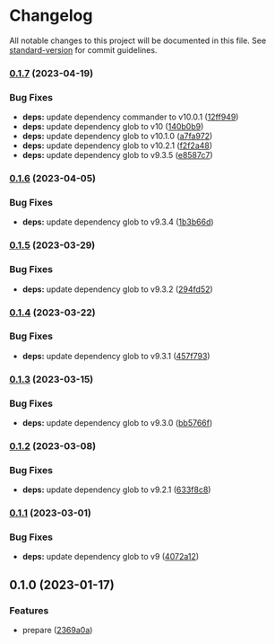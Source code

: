 # Changelog

All notable changes to this project will be documented in this file. See [standard-version](https://github.com/conventional-changelog/standard-version) for commit guidelines.

### [0.1.7](https://github.com/iendeavor/import-meta-env/compare/prepare0.1.6...prepare0.1.7) (2023-04-19)


### Bug Fixes

* **deps:** update dependency commander to v10.0.1 ([12ff949](https://github.com/iendeavor/import-meta-env/commit/12ff94943f97a602c36c252a226a7f21c4a7cee6))
* **deps:** update dependency glob to v10 ([140b0b9](https://github.com/iendeavor/import-meta-env/commit/140b0b96bbc41b0d35e96781fd855036f0339be8))
* **deps:** update dependency glob to v10.1.0 ([a7fa972](https://github.com/iendeavor/import-meta-env/commit/a7fa97267b9dc307f8cda5191bb4f3ebf74cae72))
* **deps:** update dependency glob to v10.2.1 ([f2f2a48](https://github.com/iendeavor/import-meta-env/commit/f2f2a48f40b11dfc8f83d36c9276eb845f2cdaef))
* **deps:** update dependency glob to v9.3.5 ([e8587c7](https://github.com/iendeavor/import-meta-env/commit/e8587c74391223bf03a12639b4228a7b330d5f9c))

### [0.1.6](https://github.com/iendeavor/import-meta-env/compare/prepare0.1.5...prepare0.1.6) (2023-04-05)


### Bug Fixes

* **deps:** update dependency glob to v9.3.4 ([1b3b66d](https://github.com/iendeavor/import-meta-env/commit/1b3b66d3e020cf0f17e99d24cc7835b9e0ce161e))

### [0.1.5](https://github.com/iendeavor/import-meta-env/compare/prepare0.1.4...prepare0.1.5) (2023-03-29)


### Bug Fixes

* **deps:** update dependency glob to v9.3.2 ([294fd52](https://github.com/iendeavor/import-meta-env/commit/294fd52c3a0ba57904e4e82ca498f7377f847086))

### [0.1.4](https://github.com/iendeavor/import-meta-env/compare/prepare0.1.3...prepare0.1.4) (2023-03-22)


### Bug Fixes

* **deps:** update dependency glob to v9.3.1 ([457f793](https://github.com/iendeavor/import-meta-env/commit/457f79346636785d036be4080abf360cea989d04))

### [0.1.3](https://github.com/iendeavor/import-meta-env/compare/prepare0.1.2...prepare0.1.3) (2023-03-15)


### Bug Fixes

* **deps:** update dependency glob to v9.3.0 ([bb5766f](https://github.com/iendeavor/import-meta-env/commit/bb5766ffa00ab56b767ebd68233fc7bf2ec5b435))

### [0.1.2](https://github.com/iendeavor/import-meta-env/compare/prepare0.1.1...prepare0.1.2) (2023-03-08)


### Bug Fixes

* **deps:** update dependency glob to v9.2.1 ([633f8c8](https://github.com/iendeavor/import-meta-env/commit/633f8c8dc3dedb3d7562e9ef74e6c8d59ffdd3ca))

### [0.1.1](https://github.com/iendeavor/import-meta-env/compare/prepare0.1.0...prepare0.1.1) (2023-03-01)


### Bug Fixes

* **deps:** update dependency glob to v9 ([4072a12](https://github.com/iendeavor/import-meta-env/commit/4072a127af43b994949ad5842c9cd01e6c64616f))

## 0.1.0 (2023-01-17)


### Features

* prepare ([2369a0a](https://github.com/iendeavor/import-meta-env/commit/2369a0a1d2592c8e14a61a6c4af92f43995ea984))
